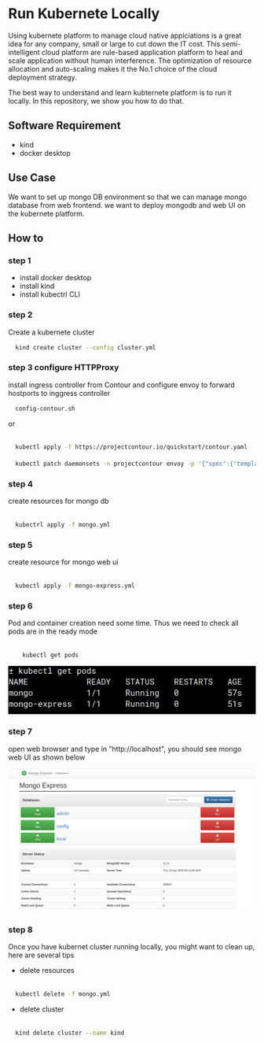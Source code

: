 # Run Kubernete Locally

Using kubernete platform to manage cloud native applciations is a great idea for any company, small or large to cut down the IT cost. This semi-intelligent cloud platform are rule-based application platform to heal and scale application without human interference. The optimization of resource allocation and auto-scaling makes it the No.1 choice of the cloud deployment strategy.

The best way to understand and learn kubternete platform is to run it locally. In this repository, we show you how to do that.

## Software Requirement

- kind
- docker desktop

## Use Case

We want to set up mongo DB environment so that we can manage mongo database from web frontend. we want to deploy mongodb and web UI on the kubernete platform.

## How to

### step 1

- install docker desktop
- install kind
- install kubectrl CLI

### step 2

Create a kubernete cluster

```sh
  kind create cluster --config cluster.yml
```

### step 3 configure HTTPProxy

install ingress controller from Contour and configure envoy to forward hostports to inggress controller

```sh
  config-contour.sh
```

or

```sh

  kubectl apply -f https://projectcontour.io/quickstart/contour.yaml

  kubectl patch daemonsets -n projectcontour envoy -p '{"spec":{"template":{"spec":{"nodeSelector":{"ingress-ready":"true"},"tolerations":[{"key":"node-role.kubernetes.io/master","operator":"Equal","effect":"NoSchedule"}]}}}}'

```

### step 4

create resources for mongo db

```sh

  kubectrl apply -f mongo.yml

```

### step 5

create resource for mongo web ui

```sh

  kubectl apply -f mongo-express.yml

```

### step 6

Pod and container creation need some time. Thus we need to check all pods are in the ready mode

```sh

    kubectl get pods

```

![get pods](/images/kubectl_get_pods.png)

### step 7

open web browser and type in "http://localhost", you should see mongo web UI as shown below

![mongo web ui](/images/mongo_web_ui.png)

### step 8

Once you have kubernet cluster running locally, you might want to clean up, here are several tips

- delete resources

```sh

  kubectl delete -f mongo.yml

```

- delete cluster

```sh

  kind delete cluster --name kind

```
